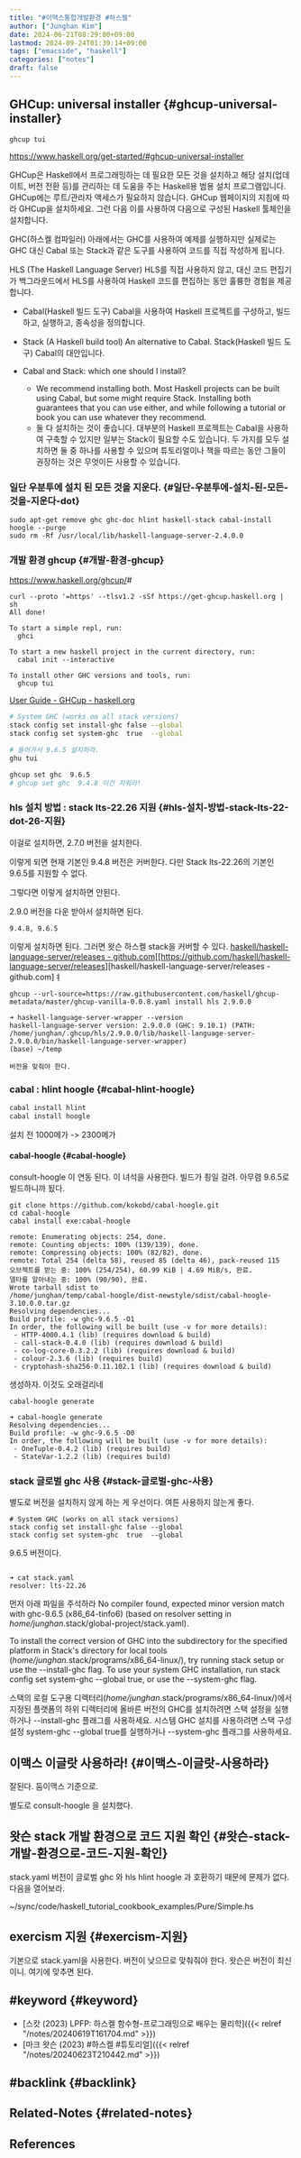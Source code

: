 ```yaml
---
title: "#이맥스통합개발환경 #하스켈"
author: ["Junghan Kim"]
date: 2024-06-21T08:29:00+09:00
lastmod: 2024-09-24T01:39:14+09:00
tags: ["emacside", "haskell"]
categories: ["notes"]
draft: false
---
```


## GHCup: universal installer {#ghcup-universal-installer}

```text
ghcup tui
```

<https://www.haskell.org/get-started/#ghcup-universal-installer>

GHCup은 Haskell에서 프로그래밍하는 데 필요한 모든 것을 설치하고 해당 설치(업데이트, 버전 전환 등)를 관리하는 데 도움을 주는 Haskell용 범용 설치 프로그램입니다. GHCup에는 루트/관리자 액세스가 필요하지 않습니다. GHCup 웹페이지의 지침에 따라 GHCup을 설치하세요. 그런 다음 이를 사용하여 다음으로 구성된 Haskell 툴체인을 설치합니다.

GHC(하스켈 컴파일러) 아래에서는 GHC를 사용하여 예제를 실행하지만 실제로는 GHC 대신 Cabal 또는 Stack과 같은 도구를 사용하여 코드를 직접 작성하게 됩니다.

HLS (The Haskell Language Server) HLS를 직접 사용하지 않고, 대신 코드 편집기가 백그라운드에서 HLS를 사용하여 Haskell 코드를 편집하는 동안 훌륭한 경험을 제공합니다.

-   Cabal(Haskell 빌드 도구) Cabal을 사용하여 Haskell 프로젝트를 구성하고, 빌드하고, 실행하고, 종속성을 정의합니다.
-   Stack (A Haskell build tool) An alternative to Cabal. Stack(Haskell 빌드 도구) Cabal의 대안입니다.

-   Cabal and Stack: which one should I install?
    -   We recommend installing both. Most Haskell projects can be built using Cabal, but some might require Stack. Installing both guarantees that you can use either, and while following a tutorial or book you can use whatever they recommend.
    -   둘 다 설치하는 것이 좋습니다. 대부분의 Haskell 프로젝트는 Cabal을 사용하여 구축할 수 있지만 일부는 Stack이 필요할 수도 있습니다. 두 가지를 모두 설치하면 둘 중 하나를 사용할 수 있으며 튜토리얼이나 책을 따르는 동안 그들이 권장하는 것은 무엇이든 사용할 수 있습니다.


### 일단 우분투에 설치 된 모든 것을 지운다. {#일단-우분투에-설치-된-모든-것을-지운다-dot}

```shell
sudo apt-get remove ghc ghc-doc hlint haskell-stack cabal-install hoogle --purge
sudo rm -Rf /usr/local/lib/haskell-language-server-2.4.0.0
```


### 개발 환경 ghcup {#개발-환경-ghcup}



<https://www.haskell.org/ghcup/>#

```text
curl --proto '=https' --tlsv1.2 -sSf https://get-ghcup.haskell.org | sh
All done!

To start a simple repl, run:
  ghci

To start a new haskell project in the current directory, run:
  cabal init --interactive

To install other GHC versions and tools, run:
  ghcup tui
```

[User Guide - GHCup - haskell.org](https://www.haskell.org/ghcup/guide/#user-guide)

```sh
# System GHC (works on all stack versions)
stack config set install-ghc false --global
stack config set system-ghc  true  --global

# 들어가서 9.6.5 설치하라.
ghu tui

ghcup set ghc  9.6.5
# ghcup set ghc  9.4.8 이건 지워라!

```


### hls 설치 방법 : stack lts-22.26 지원 {#hls-설치-방법-stack-lts-22-dot-26-지원}

이걸로 설치하면, 2.7.0 버전을 설치한다.

이렇게 되면 현재 기본인 9.4.8 버전은 커버한다. 다만 Stack lts-22.26의 기본인 9.6.5를 지원할 수 없다.

그렇다면 이렇게 설치하면 안된다.

2.9.0 버전을 다운 받아서 설치하면 된다.

```text
9.4.8, 9.6.5
```

이렇게 설치하면 된다. 그러면 왓슨 하스켈 stack을 커버할 수 있다. [haskell/haskell-language-server/releases - github.com](https://github.com/haskell/haskell-language-server/releases)[[<https://github.com/haskell/haskell-language-server/releases>][haskell/haskell-language-server/releases - github.com]ㅕ

```text
ghcup --url-source=https://raw.githubusercontent.com/haskell/ghcup-metadata/master/ghcup-vanilla-0.0.8.yaml install hls 2.9.0.0

➜ haskell-language-server-wrapper --version
haskell-language-server version: 2.9.0.0 (GHC: 9.10.1) (PATH: /home/junghan/.ghcup/hls/2.9.0.0/lib/haskell-language-server-2.9.0.0/bin/haskell-language-server-wrapper)
(base) ~/temp

버전을 맞춰야 한다.
```


### cabal : hlint hoogle {#cabal-hlint-hoogle}

```sh
cabal install hlint
cabal install hoogle
```

설치 전 1000메가 -&gt; 2300메가


#### cabal-hoogle {#cabal-hoogle}

consult-hoogle 이 연동 된다. 이 녀석을 사용한다. 빌드가 죙일 걸려. 아무렴 9.6.5로 빌드하니까 됬다.

```text
git clone https://github.com/kokobd/cabal-hoogle.git
cd cabal-hoogle
cabal install exe:cabal-hoogle

remote: Enumerating objects: 254, done.
remote: Counting objects: 100% (139/139), done.
remote: Compressing objects: 100% (82/82), done.
remote: Total 254 (delta 58), reused 85 (delta 46), pack-reused 115
오브젝트를 받는 중: 100% (254/254), 60.99 KiB | 4.69 MiB/s, 완료.
델타를 알아내는 중: 100% (90/90), 완료.
Wrote tarball sdist to
/home/junghan/temp/cabal-hoogle/dist-newstyle/sdist/cabal-hoogle-3.10.0.0.tar.gz
Resolving dependencies...
Build profile: -w ghc-9.6.5 -O1
In order, the following will be built (use -v for more details):
 - HTTP-4000.4.1 (lib) (requires download & build)
 - call-stack-0.4.0 (lib) (requires download & build)
 - co-log-core-0.3.2.2 (lib) (requires download & build)
 - colour-2.3.6 (lib) (requires build)
 - cryptohash-sha256-0.11.102.1 (lib) (requires download & build)
```

생성하자. 이것도 오래걸리네

```text
cabal-hoogle generate

➜ cabal-hoogle generate
Resolving dependencies...
Build profile: -w ghc-9.6.5 -O0
In order, the following will be built (use -v for more details):
 - OneTuple-0.4.2 (lib) (requires build)
 - StateVar-1.2.2 (lib) (requires build)

```


### stack 글로벌 ghc 사용 {#stack-글로벌-ghc-사용}

별도로 버전을 설치하지 않게 하는 게 우선이다. 여튼 사용하지 않는게 좋다.

```text
# System GHC (works on all stack versions)
stack config set install-ghc false --global
stack config set system-ghc  true  --global
```

9.6.5 버전이다.

```text

➜ cat stack.yaml
resolver: lts-22.26
```

먼저 아래 파일을 주석하라 No compiler found, expected minor version match with ghc-9.6.5 (x86_64-tinfo6) (based on resolver setting in _home/junghan_.stack/global-project/stack.yaml).

To install the correct version of GHC into the subdirectory for the specified platform in Stack's directory for local tools (_home/junghan_.stack/programs/x86_64-linux/), try running stack setup or use the --install-ghc flag. To use your system GHC installation, run stack config set system-ghc --global true, or use the --system-ghc flag.

스택의 로컬 도구용 디렉터리(_home/junghan_.stack/programs/x86_64-linux/)에서 지정된 플랫폼의 하위 디렉터리에 올바른 버전의 GHC를 설치하려면 스택 설정을 실행하거나 --install-ghc 플래그를 사용하세요. 시스템 GHC 설치를 사용하려면 스택 구성 설정 system-ghc --global true를 실행하거나 --system-ghc 플래그를 사용하세요.


## 이맥스 이글랏 사용하라! {#이맥스-이글랏-사용하라}

잘된다. 둠이맥스 기준으로.

별도로 consult-hoogle 을 설치했다.


## 왓슨 stack 개발 환경으로 코드 지원 확인 {#왓슨-stack-개발-환경으로-코드-지원-확인}

stack.yaml 버전이 글로벌 ghc 와 hls hlint hoogle 과 호환하기 때문에 문제가 없다. 다음을 열어보라.

~/sync/code/haskell_tutorial_cookbook_examples/Pure/Simple.hs


## exercism 지원 {#exercism-지원}

기본으로 stack.yaml을 사용한다. 버전이 낮으므로 맞춰줘야 한다. 왓슨은 버전이 최신이니. 여기에 맞추면 된다.


## #keyword {#keyword}

-   [스캇 (2023) LPFP: 하스켈 함수형-프로그래밍으로 배우는 물리학]({{< relref "/notes/20240619T161704.md" >}})
-   [마크 왓슨 (2023) #하스켈 #튜토리얼]({{< relref "/notes/20240623T210442.md" >}})


## #backlink {#backlink}


## Related-Notes {#related-notes}

## References

<style>.csl-entry{text-indent: -1.5em; margin-left: 1.5em;}</style><div class="csl-bib-body">
</div>
